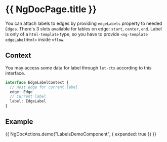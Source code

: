 # {{ NgDocPage.title }}

You can attach labels to edges by providing `edgeLabels` property to needed `Edge`s. There's 3 slots available for lables on edge: `start`, `center`, `end`. Label is only of a `html-template` type, so you have to provide `<ng-template edgeLabelHtml>` inside `vflow`.

## Context

You may access some data for label through `let-ctx` according to this interface.

```ts
interface EdgeLabelContext {
  // Host edge for current label
  edge: Edge
  // Current label
  label: EdgeLabel
}
```

## Example

{{ NgDocActions.demo("LabelsDemoComponent", { expanded: true }) }}

